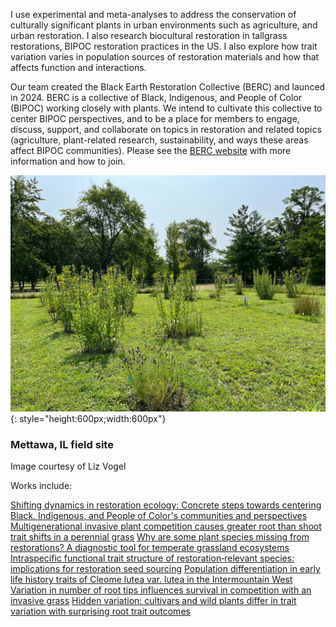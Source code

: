 
I use experimental and meta-analyses to address the conservation of culturally significant plants in urban environments such as agriculture, and urban restoration. I also research biocultural restoration in tallgrass restorations, BIPOC restoration practices in the US. I also explore how trait variation varies in population sources of restoration materials and how that affects function and interactions.

Our team created the Black Earth Restoration Collective (BERC) and launced in 2024. BERC is a collective of Black, Indigenous, and People of Color (BIPOC) working closely with plants. We intend to cultivate this collective to center BIPOC perspectives, and to be a place for members to engage, discuss, support, and collaborate on topics in restoration and related topics (agriculture, plant-related research, sustainability, and ways these areas affect BIPOC communities). Please see the [BERC website](https://aliciafoxx.github.io/berc/about.html) with more information and how to join.

![](images/mettawa.jpg){: style="height:600px;width:600px"}

### Mettawa, IL field site

Image courtesy of Liz Vogel

Works include:

[Shifting dynamics in restoration ecology: Concrete steps towards centering Black, Indigenous, and People of Color's communities and perspectives](https://besjournals.onlinelibrary.wiley.com/doi/full/10.1002/2688-8319.12345)
[Multigenerational invasive plant competition causes greater root than shoot trait shifts in a perennial grass](https://link.springer.com/article/10.1007/s11258-024-01446-1)
[Why are some plant species missing from restorations? A diagnostic tool for temperate grassland ecosystems](https://www.frontiersin.org/journals/conservation-science/articles/10.3389/fcosc.2022.1028295/full)
[Intraspecific functional trait structure of restoration‐relevant species: implications for restoration seed sourcing](https://besjournals.onlinelibrary.wiley.com/doi/pdfdirect/10.1111/1365-2664.13603)
[Population differentiation in early life history traits of Cleome lutea var. lutea in the Intermountain West](https://bioone.org/journals/western-north-american-naturalist/volume-76/issue-1/064.076.0103/Population-Differentiation-in-Early-Life-History-Traits-of-iCleome-lutea/10.3398/064.076.0103.short)
[Variation in number of root tips influences survival in competition with an invasive grass](https://www.sciencedirect.com/science/article/abs/pii/S0140196320300938)
[Hidden variation: cultivars and wild plants differ in trait variation with surprising root trait outcomes](https://onlinelibrary.wiley.com/doi/abs/10.1111/rec.13336)
